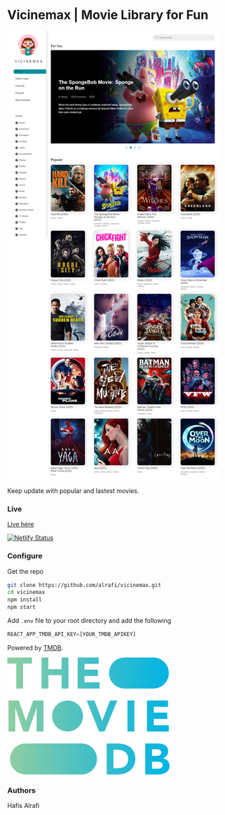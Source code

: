 # Vicinemax | Movie Library for Fun

![Vicinemax](docs/vicinemax.png)

Keep update with popular and lastest movies.

### Live

[Live here](https://movie.hafisalrafi.com/)

[![Netlify Status](https://api.netlify.com/api/v1/badges/a488ecf7-322a-4ab9-bbf9-4ef7f4248fcd/deploy-status)](https://app.netlify.com/sites/vicinemax/deploys)

### Configure

Get the repo

```sh
git clone https://github.com/alrafi/vicinemax.git
cd vicinemax
npm install
npm start
```

Add `.env` file to your root directory and add the following

```js
REACT_APP_TMDB_API_KEY=[YOUR_TMDB_APIKEY]
```

Powered by [TMDB](https://www.themoviedb.org/).

![TMDB](docs/tmdb.svg)

### Authors

Hafis Alrafi
